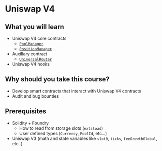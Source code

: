 # Uniswap V4

## What you will learn

- Uniswap V4 core contracts
  - [`PoolManager`](https://github.com/Uniswap/v4-core/blob/main/src/PoolManager.sol)
  - [`PositionManager`](https://github.com/Uniswap/v4-periphery/blob/main/src/PositionManager.sol)
- Auxillary contract
  - [`UniversalRouter`](https://github.com/Uniswap/universal-router/blob/main/contracts/UniversalRouter.sol)
- Uniswap V4 hooks

## Why should you take this course?

- Develop smart contracts that interact with Uniswap V4 contracts
- Audit and bug bounties

## Prerequisites

- Solidity + Foundry
  - How to read from storage slots (`extsload`)
  - User defined types (`Currency`, `PoolId`, etc...)
- Uniswap V3 (math and state variables like `slot0`, `ticks`, `feeGrowthGlobal`, etc..)
